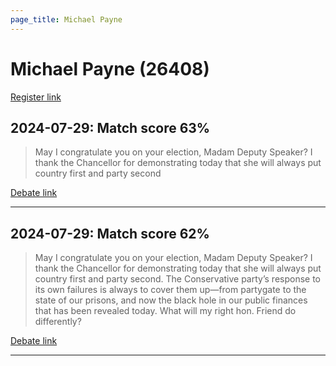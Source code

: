 ```yaml
---
page_title: Michael Payne
---
```


# Michael Payne  (26408)

[Register link](https://www.theyworkforyou.com/mp/26408/register)



## 2024-07-29: Match score 63%

>May I congratulate you on your election, Madam Deputy Speaker? I thank the Chancellor for demonstrating today that she will always put country first and party second

[Debate link](https://www.theyworkforyou.com/debates/?id=2024-07-29c.1065.4) 

---



## 2024-07-29: Match score 62%

>May I congratulate you on your election, Madam Deputy Speaker? I thank the Chancellor for demonstrating today that she will always put country first and party second. The Conservative party’s response to its own failures is always to cover them up—from partygate to the state of our prisons, and now the black hole in our public finances that has been revealed today. What will my right hon. Friend do differently?

[Debate link](https://www.theyworkforyou.com/debates/?id=2024-07-29c.1065.4) 

---

